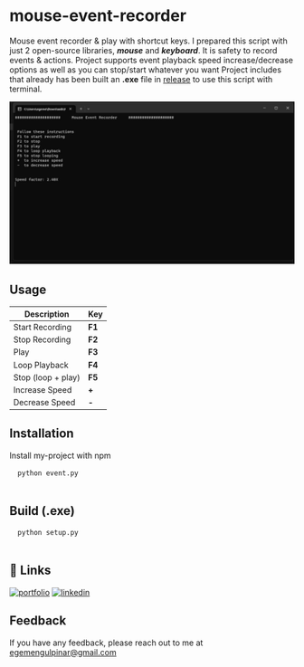 # mouse-event-recorder

Mouse event recorder & play with shortcut keys. 
I prepared this script with just 2 open-source libraries, ***mouse*** and ***keyboard***. It is safety to record events & actions.
Project supports event playback speed increase/decrease options as well as you can stop/start whatever you want
Project includes that already has been built an **.exe** file in [release](https://github.com/egemengulpinar/mouse-event-recorder/releases/download/main_v1/Mouse.Event.Recorder.zip) to use this script with terminal. 

![App Screenshot](https://github.com/egemengulpinar/mouse-event-recorder/blob/main/image/picture_1.jpg) 
## Usage

| Description             | Key                                                                |
| ----------------- | ------------------------------------------------------------------ |
| Start Recording | **F1** |
| Stop Recording | **F2** |
| Play | **F3** |
| Loop Playback | **F4** |
| Stop (loop + play) | **F5** |
| Increase Speed | **+**|
| Decrease Speed | **-** |


## Installation

Install my-project with npm

```bash
  python event.py
  
```
## Build (.exe) 
```bash
  python setup.py
  
```
## 🔗 Links
[![portfolio](https://img.shields.io/badge/my_portfolio-000?style=for-the-badge&logo=ko-fi&logoColor=white)](https://egemengulpinar.com/)
[![linkedin](https://img.shields.io/badge/linkedin-0A66C2?style=for-the-badge&logo=linkedin&logoColor=white)](https://www.linkedin.com/egemengulpinar)



## Feedback

If you have any feedback, please reach out to me at egemengulpinar@gmail.com

